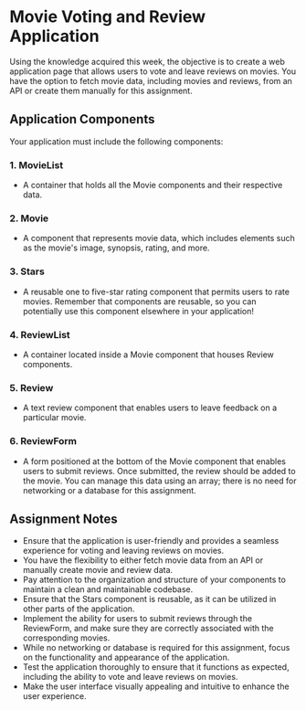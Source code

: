 # Movie Voting and Review Application

Using the knowledge acquired this week, the objective is to create a web application page that allows users to vote and leave reviews on movies. You have the option to fetch movie data, including movies and reviews, from an API or create them manually for this assignment.

## Application Components

Your application must include the following components:

### 1. MovieList
   - A container that holds all the Movie components and their respective data.

### 2. Movie
   - A component that represents movie data, which includes elements such as the movie's image, synopsis, rating, and more.

### 3. Stars
   - A reusable one to five-star rating component that permits users to rate movies. Remember that components are reusable, so you can potentially use this component elsewhere in your application!

### 4. ReviewList
   - A container located inside a Movie component that houses Review components.

### 5. Review
   - A text review component that enables users to leave feedback on a particular movie.

### 6. ReviewForm
   - A form positioned at the bottom of the Movie component that enables users to submit reviews. Once submitted, the review should be added to the movie. You can manage this data using an array; there is no need for networking or a database for this assignment.

## Assignment Notes

- Ensure that the application is user-friendly and provides a seamless experience for voting and leaving reviews on movies.
- You have the flexibility to either fetch movie data from an API or manually create movie and review data.
- Pay attention to the organization and structure of your components to maintain a clean and maintainable codebase.
- Ensure that the Stars component is reusable, as it can be utilized in other parts of the application.
- Implement the ability for users to submit reviews through the ReviewForm, and make sure they are correctly associated with the corresponding movies.
- While no networking or database is required for this assignment, focus on the functionality and appearance of the application.
- Test the application thoroughly to ensure that it functions as expected, including the ability to vote and leave reviews on movies.
- Make the user interface visually appealing and intuitive to enhance the user experience.


